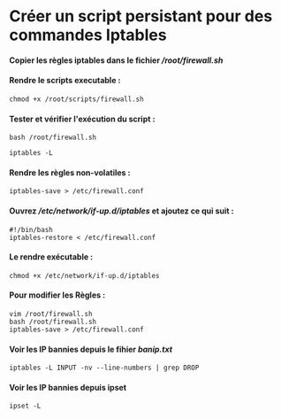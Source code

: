 # Créer un script persistant pour des commandes Iptables 
####  Copier les règles iptables dans le fichier */root/firewall.sh*

#### Rendre le scripts executable :
```
chmod +x /root/scripts/firewall.sh
```
#### Tester et vérifier l'exécution du script :
```
bash /root/firewall.sh
```
```
iptables -L
```
#### Rendre les règles non-volatiles :
```
iptables-save > /etc/firewall.conf
```
#### Ouvrez */etc/network/if-up.d/iptables* et ajoutez ce qui suit :
```
#!/bin/bash
iptables-restore < /etc/firewall.conf
```
#### Le rendre exécutable :
```
chmod +x /etc/network/if-up.d/iptables
```
#### Pour modifier les Règles :
```
vim /root/firewall.sh
bash /root/firewall.sh
iptables-save > /etc/firewall.conf
```
#### Voir les IP bannies depuis le fihier *banip.txt*
```
iptables -L INPUT -nv --line-numbers | grep DROP
```
#### Voir les IP bannies depuis ipset
```
ipset -L
```
